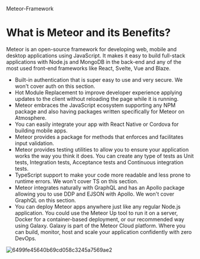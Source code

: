 <p align="center bold">Meteor-Framework</p>

<h1>What is Meteor and its Benefits?</h1>


Meteor is an open-source framework for developing web, mobile and desktop applications using JavaScript. It makes it easy to build full-stack applications with Node.js and MongoDB in the back-end and any of the most used front-end frameworks like React, Svelte, Vue and Blaze.

- Built-in authentication that is super easy to use and very secure. We won't cover auth on this section.
- Hot Module Replacement to improve developer experience applying updates to the client without reloading the page while it is running. 
- Meteor embraces the JavaScript ecosystem supporting any NPM package and also having packages written specifically for Meteor on Atmosphere.
- You can easily integrate your app with React Native or Cordova for building mobile apps.
- Meteor provides a package for methods that enforces and facilitates input validation.
- Meteor provides testing utilities to allow you to ensure your application works the way you think it does. You can create any type of tests as Unit tests, Integration tests, Acceptance tests and Continuous integration tests.
- TypeScript support to make your code more readable and less prone to runtime errors. We won't cover TS on this section.
- Meteor integrates naturally with GraphQL and has an Apollo package allowing you to use DDP and EJSON with Apollo. We won't cover GraphQL on this section.
- You can deploy Meteor apps anywhere just like any regular Node.js application. You could use the Meteor Up tool to run it on a server, Docker for a container-based deployment, or our recommended way using Galaxy. Galaxy is part of the Meteor Cloud platform. Where you can build, monitor, host and scale your application confidently with zero DevOps.

![6499fe45640b69cd058c3245a7569ae2](https://user-images.githubusercontent.com/106869558/197052934-f19c0cef-e1a4-48c3-8082-7d970f9591d6.png)
